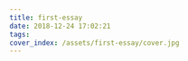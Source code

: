 ```yaml
---
title: first-essay
date: 2018-12-24 17:02:21
tags:
cover_index: /assets/first-essay/cover.jpg
---
```

